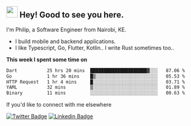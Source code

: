 <h2><img src="https://slackmojis.com/emojis/3643-cool-doge/download" width="30"/> Hey! Good to see you here.</h2>

<p>I'm Philip, a Software Engineer from Nairobi, KE. 

- I build mobile and backend applications.
- I like Typescript, Go, Flutter, Kotlin.. I write Rust sometimes too..</p>

**This week I spent some time on**
<!--START_SECTION:waka-->

```txt
Dart           25 hrs 20 mins  █████████████████████▓░░░   87.06 %
Go             1 hr 36 mins    █▒░░░░░░░░░░░░░░░░░░░░░░░   05.53 %
HTTP Request   1 hr 4 mins     █░░░░░░░░░░░░░░░░░░░░░░░░   03.71 %
YAML           32 mins         ▒░░░░░░░░░░░░░░░░░░░░░░░░   01.89 %
Binary         11 mins         ░░░░░░░░░░░░░░░░░░░░░░░░░   00.63 %
```

<!--END_SECTION:waka-->

If you'd like to connect with me elsewhere

[![Twitter Badge](https://img.shields.io/badge/-Twitter-1ca0f1?style=flat-square&labelColor=1ca0f1&logo=twitter&logoColor=white&link=https://twitter.com/_diogorodrigues)](https://twitter.com/kimathiphil)  [![Linkedin Badge](https://img.shields.io/badge/-LinkedIn-blue?style=flat-square&logo=Linkedin&logoColor=white&link=https://www.linkedin.com/in/philip-kimathi-2604a9114/)](https://www.linkedin.com/in/philip-kimathi-2604a9114/)
